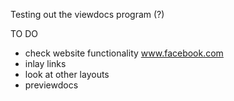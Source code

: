 Testing out the viewdocs program (?)

TO DO
- check website functionality
	www.facebook.com
- inlay links
- look at other layouts
- previewdocs
